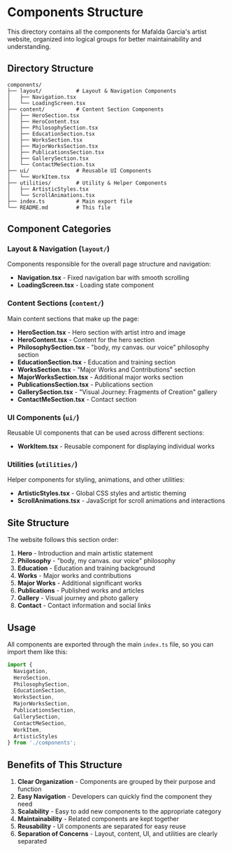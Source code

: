 # Components Structure

This directory contains all the components for Mafalda Garcia's artist website, organized into logical groups for better maintainability and understanding.

## Directory Structure

```
components/
├── layout/           # Layout & Navigation Components
│   ├── Navigation.tsx
│   └── LoadingScreen.tsx
├── content/          # Content Section Components
│   ├── HeroSection.tsx
│   ├── HeroContent.tsx
│   ├── PhilosophySection.tsx
│   ├── EducationSection.tsx
│   ├── WorksSection.tsx
│   ├── MajorWorksSection.tsx
│   ├── PublicationsSection.tsx
│   ├── GallerySection.tsx
│   └── ContactMeSection.tsx
├── ui/               # Reusable UI Components
│   └── WorkItem.tsx
├── utilities/        # Utility & Helper Components
│   ├── ArtisticStyles.tsx
│   └── ScrollAnimations.tsx
├── index.ts          # Main export file
└── README.md         # This file
```

## Component Categories

### Layout & Navigation (`layout/`)
Components responsible for the overall page structure and navigation:
- **Navigation.tsx** - Fixed navigation bar with smooth scrolling
- **LoadingScreen.tsx** - Loading state component

### Content Sections (`content/`)
Main content sections that make up the page:
- **HeroSection.tsx** - Hero section with artist intro and image
- **HeroContent.tsx** - Content for the hero section
- **PhilosophySection.tsx** - "body, my canvas. our voice" philosophy section
- **EducationSection.tsx** - Education and training section
- **WorksSection.tsx** - "Major Works and Contributions" section
- **MajorWorksSection.tsx** - Additional major works section
- **PublicationsSection.tsx** - Publications section
- **GallerySection.tsx** - "Visual Journey: Fragments of Creation" gallery
- **ContactMeSection.tsx** - Contact section

### UI Components (`ui/`)
Reusable UI components that can be used across different sections:
- **WorkItem.tsx** - Reusable component for displaying individual works

### Utilities (`utilities/`)
Helper components for styling, animations, and other utilities:
- **ArtisticStyles.tsx** - Global CSS styles and artistic theming
- **ScrollAnimations.tsx** - JavaScript for scroll animations and interactions

## Site Structure

The website follows this section order:
1. **Hero** - Introduction and main artistic statement
2. **Philosophy** - "body, my canvas. our voice" philosophy
3. **Education** - Education and training background
4. **Works** - Major works and contributions
5. **Major Works** - Additional significant works
6. **Publications** - Published works and articles
7. **Gallery** - Visual journey and photo gallery
8. **Contact** - Contact information and social links

## Usage

All components are exported through the main `index.ts` file, so you can import them like this:

```typescript
import { 
  Navigation, 
  HeroSection, 
  PhilosophySection,
  EducationSection,
  WorksSection,
  MajorWorksSection,
  PublicationsSection,
  GallerySection,
  ContactMeSection,
  WorkItem,
  ArtisticStyles 
} from './components';
```

## Benefits of This Structure

1. **Clear Organization** - Components are grouped by their purpose and function
2. **Easy Navigation** - Developers can quickly find the component they need
3. **Scalability** - Easy to add new components to the appropriate category
4. **Maintainability** - Related components are kept together
5. **Reusability** - UI components are separated for easy reuse
6. **Separation of Concerns** - Layout, content, UI, and utilities are clearly separated
